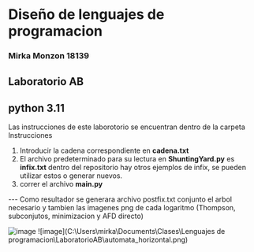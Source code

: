 # Diseño de lenguajes de programacion
### Mirka Monzon 18139

## Laboratorio AB 
## python 3.11
Las instrucciones de este laborotorio se encuentran dentro de la carpeta Instrucciones

1. Introducir la cadena correspondiente en **cadena.txt**
2. El archivo predeterminado para su lectura en **ShuntingYard.py** es **infix.txt** dentro del repositorio hay otros ejemplos de infix, se pueden utilizar estos o generar nuevos. 
3. correr el archivo **main.py** 

--- Como resultador se generara archivo postfix.txt conjunto el arbol necesario y tambien las imagenes png de cada logaritmo (Thompson, subconjutos, minimizacion y AFD directo) 

![image](https://github.com/MirkaNicolle/Dise-o-de-lenguajes-de-programcion/assets/35476538/77406427-2195-4735-87e9-794bb0e56eb6)
![image](C:\Users\mirka\Documents\Clases\Lenguajes de programacion\LaboratorioAB\automata_horizontal.png)
